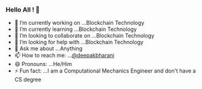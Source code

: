### Hello All ! 👋

- 🔭 I’m currently working on ...Blockchain Technology
- 🌱 I’m currently learning ...Blockchain Technology
- 👯 I’m looking to collaborate on ...Blockchain Technology
- 🤔 I’m looking for help with ...Blockchain Technology
- 💬 Ask me about ...Anything
- 📫 How to reach me: ...[@deepakbharani](http://twitter.com/deepakbharani)
- 😄 Pronouns: ...He/Him
- ⚡ Fun fact: ...I am a Computational Mechanics Engineer and don't have a CS degree

